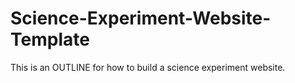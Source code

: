 # Science-Experiment-Website-Template
This is an OUTLINE for how to build a science experiment website.
